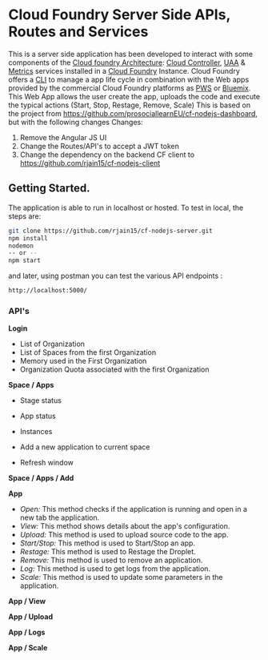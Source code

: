 # Cloud Foundry Server Side APIs, Routes and Services

This is a server side application has been developed to interact with some components of the <a href="https://docs.cloudfoundry.org/concepts/architecture/" target="_blank">Cloud foundry Architecture</a>: <a href="https://docs.cloudfoundry.org/concepts/architecture/cloud-controller.html" target="_blank">Cloud Controller</a>, <a href="https://docs.cloudfoundry.org/concepts/architecture/uaa.html" target="_blank">UAA</a> & <a href="https://docs.pivotal.io/pivotalcf/devguide/deploy-apps/streaming-logs.html" target="_blank">Metrics</a> services installed in a <a href="https://www.cloudfoundry.org/" target="_blank">Cloud Foundry</a> Instance. Cloud Foundry offers a <a href="https://github.com/cloudfoundry/cli" target="_blank">CLI</a> to manage a app life cycle in combination with the Web apps provided by the commercial Cloud Foundry platforms as <a href="https://run.pivotal.io/" target="_blank">PWS</a> or <a href="https://console.ng.bluemix.net/" target="_blank">Bluemix</a>. This Web App allows the user create the app, uploads the code and execute the typical actions (Start, Stop, Restage, Remove, Scale)
This is based on the project from https://github.com/prosociallearnEU/cf-nodejs-dashboard, but with the following changes
Changes: 

1. Remove the Angular JS UI
2. Change the Routes/API's to accept a JWT token
3. Change the dependency on the backend CF client to https://github.com/rjain15/cf-nodejs-client

## Getting Started.

The application is able to run in localhost or hosted. To test in local, the steps are:

``` bash
git clone https://github.com/rjain15/cf-nodejs-server.git
npm install
nodemon 
-- or --
npm start

```

and later, using postman you can test the various API endpoints :

``` bash
http://localhost:5000/
```

### API's

**Login**
* List of Organization
* List of Spaces from the first Organization
* Memory used in the First Organization
* Organization Quota associated with the first Organization

**Space / Apps**
* Stage status
* App status
* Instances

* Add a new application to current space
* Refresh window

**Space / Apps / Add**

**App**

* *Open:* This method checks if the application is running and open in a new tab the application.
* *View:* This method shows details about the app's configuration. 
* *Upload:* This method is used to upload source code to the app.
* *Start/Stop:* This method is used to Start/Stop an app.
* *Restage:* This method is used to Restage the Droplet.
* *Remove:* This method is used to remove an application.
* *Log:* This method is used to get logs from the application.
* *Scale:* This method is used to update some parameters in the application.

**App / View**

**App / Upload**

**App / Logs**

**App / Scale**
